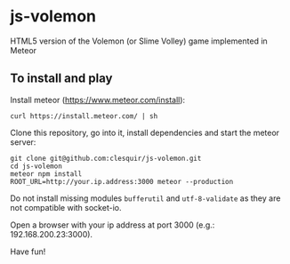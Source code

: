 # js-volemon

HTML5 version of the Volemon (or Slime Volley) game implemented in Meteor

## To install and play

Install meteor (https://www.meteor.com/install):
```
curl https://install.meteor.com/ | sh
```

Clone this repository, go into it, install dependencies and start the meteor server:
```
git clone git@github.com:clesquir/js-volemon.git
cd js-volemon
meteor npm install
ROOT_URL=http://your.ip.address:3000 meteor --production
```

Do not install missing modules `bufferutil` and `utf-8-validate` as they are not compatible with socket-io.

Open a browser with your ip address at port 3000 (e.g.: 192.168.200.23:3000).

Have fun!
